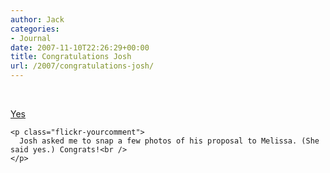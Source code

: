 ```yaml
---
author: Jack
categories:
- Journal
date: 2007-11-10T22:26:29+00:00
title: Congratulations Josh
url: /2007/congratulations-josh/
---
```


<div class="flickr-frame">
  <br /> <a href="http://www.flickr.com/photos/jbaty/1958565274/" title="photo sharing"><img src="https://farm3.static.flickr.com/2201/1958565274_a65520a420.jpg" class="flickr-photo" alt="" /></a></p> 
  
  <p>
    <span class="flickr-caption"><a href="http://www.flickr.com/photos/jbaty/1958565274/">Yes</a></span><br /> </div> 
    
    <p class="flickr-yourcomment">
      Josh asked me to snap a few photos of his proposal to Melissa. (She said yes.) Congrats!<br />
    </p>